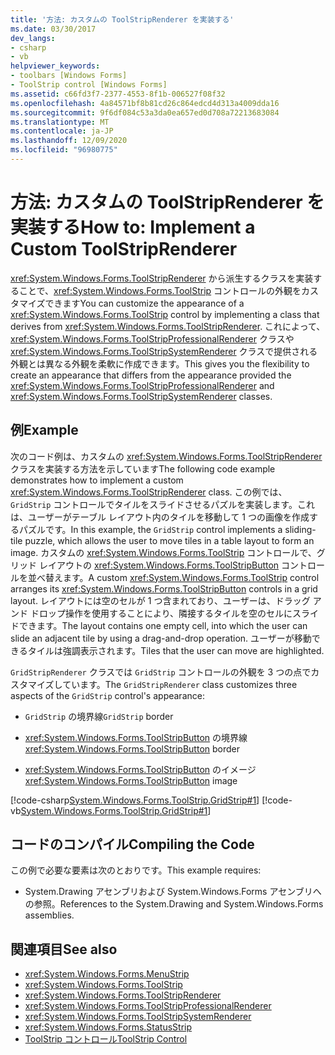 ```yaml
---
title: '方法: カスタムの ToolStripRenderer を実装する'
ms.date: 03/30/2017
dev_langs:
- csharp
- vb
helpviewer_keywords:
- toolbars [Windows Forms]
- ToolStrip control [Windows Forms]
ms.assetid: c66fd3f7-2377-4553-8f1b-006527f08f32
ms.openlocfilehash: 4a84571bf8b81cd26c864edcd4d313a4009dda16
ms.sourcegitcommit: 9f6df084c53a3da0ea657ed0d708a72213683084
ms.translationtype: MT
ms.contentlocale: ja-JP
ms.lasthandoff: 12/09/2020
ms.locfileid: "96980775"
---
```

# <a name="how-to-implement-a-custom-toolstriprenderer"></a><span data-ttu-id="cbd2c-102">方法: カスタムの ToolStripRenderer を実装する</span><span class="sxs-lookup"><span data-stu-id="cbd2c-102">How to: Implement a Custom ToolStripRenderer</span></span>
<span data-ttu-id="cbd2c-103"><xref:System.Windows.Forms.ToolStripRenderer> から派生するクラスを実装することで、<xref:System.Windows.Forms.ToolStrip> コントロールの外観をカスタマイズできます</span><span class="sxs-lookup"><span data-stu-id="cbd2c-103">You can customize the appearance of a <xref:System.Windows.Forms.ToolStrip> control by implementing a class that derives from <xref:System.Windows.Forms.ToolStripRenderer>.</span></span> <span data-ttu-id="cbd2c-104">これによって、<xref:System.Windows.Forms.ToolStripProfessionalRenderer> クラスや <xref:System.Windows.Forms.ToolStripSystemRenderer> クラスで提供される外観とは異なる外観を柔軟に作成できます。</span><span class="sxs-lookup"><span data-stu-id="cbd2c-104">This gives you the flexibility to create an appearance that differs from the appearance provided the <xref:System.Windows.Forms.ToolStripProfessionalRenderer> and <xref:System.Windows.Forms.ToolStripSystemRenderer> classes.</span></span>  
  
## <a name="example"></a><span data-ttu-id="cbd2c-105">例</span><span class="sxs-lookup"><span data-stu-id="cbd2c-105">Example</span></span>  
 <span data-ttu-id="cbd2c-106">次のコード例は、カスタムの <xref:System.Windows.Forms.ToolStripRenderer> クラスを実装する方法を示しています</span><span class="sxs-lookup"><span data-stu-id="cbd2c-106">The following code example demonstrates how to implement a custom <xref:System.Windows.Forms.ToolStripRenderer> class.</span></span> <span data-ttu-id="cbd2c-107">この例では、`GridStrip` コントロールでタイルをスライドさせるパズルを実装します。これは、ユーザーがテーブル レイアウト内のタイルを移動して 1 つの画像を作成するパズルです。</span><span class="sxs-lookup"><span data-stu-id="cbd2c-107">In this example, the `GridStrip` control implements a sliding-tile puzzle, which allows the user to move tiles in a table layout to form an image.</span></span> <span data-ttu-id="cbd2c-108">カスタムの <xref:System.Windows.Forms.ToolStrip> コントロールで、グリッド レイアウトの <xref:System.Windows.Forms.ToolStripButton> コントロールを並べ替えます。</span><span class="sxs-lookup"><span data-stu-id="cbd2c-108">A custom <xref:System.Windows.Forms.ToolStrip> control arranges its <xref:System.Windows.Forms.ToolStripButton> controls in a grid layout.</span></span> <span data-ttu-id="cbd2c-109">レイアウトには空のセルが 1 つ含まれており、ユーザーは、ドラッグ アンド ドロップ操作を使用することにより、隣接するタイルを空のセルにスライドできます。</span><span class="sxs-lookup"><span data-stu-id="cbd2c-109">The layout contains one empty cell, into which the user can slide an adjacent tile by using a drag-and-drop operation.</span></span> <span data-ttu-id="cbd2c-110">ユーザーが移動できるタイルは強調表示されます。</span><span class="sxs-lookup"><span data-stu-id="cbd2c-110">Tiles that the user can move are highlighted.</span></span>  
  
 <span data-ttu-id="cbd2c-111">`GridStripRenderer` クラスでは `GridStrip` コントロールの外観を 3 つの点でカスタマイズしています。</span><span class="sxs-lookup"><span data-stu-id="cbd2c-111">The `GridStripRenderer` class customizes three aspects of the `GridStrip` control's appearance:</span></span>  
  
- <span data-ttu-id="cbd2c-112">`GridStrip` の境界線</span><span class="sxs-lookup"><span data-stu-id="cbd2c-112">`GridStrip` border</span></span>  
  
- <span data-ttu-id="cbd2c-113"><xref:System.Windows.Forms.ToolStripButton> の境界線</span><span class="sxs-lookup"><span data-stu-id="cbd2c-113"><xref:System.Windows.Forms.ToolStripButton> border</span></span>  
  
- <span data-ttu-id="cbd2c-114"><xref:System.Windows.Forms.ToolStripButton> のイメージ</span><span class="sxs-lookup"><span data-stu-id="cbd2c-114"><xref:System.Windows.Forms.ToolStripButton> image</span></span>  
  
 [!code-csharp[System.Windows.Forms.ToolStrip.GridStrip#1](~/samples/snippets/csharp/VS_Snippets_Winforms/System.Windows.Forms.ToolStrip.GridStrip/CS/GridStrip.cs#1)]
 [!code-vb[System.Windows.Forms.ToolStrip.GridStrip#1](~/samples/snippets/visualbasic/VS_Snippets_Winforms/System.Windows.Forms.ToolStrip.GridStrip/VB/GridStrip.vb#1)]  
  
## <a name="compiling-the-code"></a><span data-ttu-id="cbd2c-115">コードのコンパイル</span><span class="sxs-lookup"><span data-stu-id="cbd2c-115">Compiling the Code</span></span>  
 <span data-ttu-id="cbd2c-116">この例で必要な要素は次のとおりです。</span><span class="sxs-lookup"><span data-stu-id="cbd2c-116">This example requires:</span></span>  
  
- <span data-ttu-id="cbd2c-117">System.Drawing アセンブリおよび System.Windows.Forms アセンブリへの参照。</span><span class="sxs-lookup"><span data-stu-id="cbd2c-117">References to the System.Drawing and System.Windows.Forms assemblies.</span></span>  
  
## <a name="see-also"></a><span data-ttu-id="cbd2c-118">関連項目</span><span class="sxs-lookup"><span data-stu-id="cbd2c-118">See also</span></span>

- <xref:System.Windows.Forms.MenuStrip>
- <xref:System.Windows.Forms.ToolStrip>
- <xref:System.Windows.Forms.ToolStripRenderer>
- <xref:System.Windows.Forms.ToolStripProfessionalRenderer>
- <xref:System.Windows.Forms.ToolStripSystemRenderer>
- <xref:System.Windows.Forms.StatusStrip>
- [<span data-ttu-id="cbd2c-119">ToolStrip コントロール</span><span class="sxs-lookup"><span data-stu-id="cbd2c-119">ToolStrip Control</span></span>](toolstrip-control-windows-forms.md)
